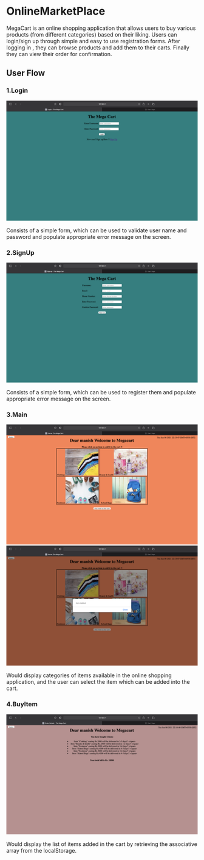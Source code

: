 # OnlineMarketPlace

MegaCart is an online shopping application that allows users to buy various products (from different categories) based on their liking. Users can login/sign up through simple and easy to use registration forms. After logging in , they can browse products and add them to their carts. Finally they can view their order for confirmation.

## User Flow

### 1.Login 

![Screenshot 1](screenshots/Login.png)
 
Consists of a simple form, which can be used to validate user name and password and populate appropriate error message on the screen. 

### 2.SignUp

![Screenshot 1](screenshots/SignUp.png)

Consists of a simple form, which can be used to register them and populate appropriate error message on the screen. 

### 3.Main

![Screenshot 1](screenshots/HomePage.png) ![Screenshot 1](screenshots/ItemAdded.png)

Would display categories of items available in the online shopping application, and the user can select the item which can be added into the cart. 

### 4.BuyItem

![Screenshot 1](screenshots/cart.png)

Would display the list of items added in the cart by retrieving the associative array from the localStorage.

